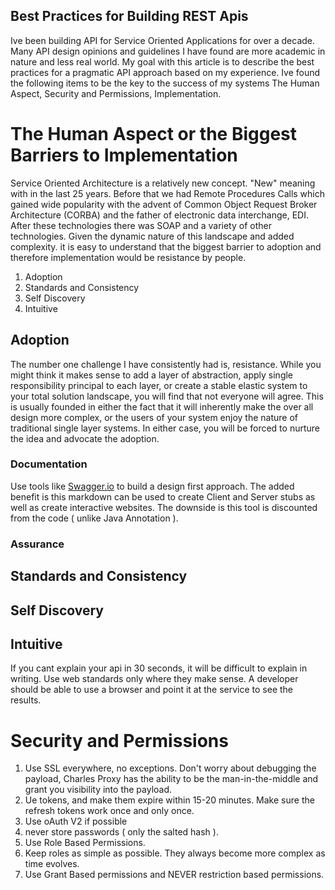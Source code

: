 
Best Practices for Building REST Apis
---

Ive been building API for Service Oriented Applications for over a decade. Many API design opinions and guidelines I have found are more academic in nature and less real world. My goal with this article is to describe the best practices for a pragmatic API approach based on my experience. Ive found the following items to be the key to the success of my systems The Human Aspect, Security and Permissions, Implementation.

# The Human Aspect or the Biggest Barriers to Implementation

Service Oriented Architecture is a relatively new concept. "New" meaning with in the last 25 years. Before that we had Remote Procedures Calls which gained wide popularity with the advent of Common Object Request Broker Architecture (CORBA) and the father of electronic data interchange, EDI. After these technologies there was SOAP and a variety of other technologies. Given the dynamic nature of this landscape and added complexity. it is easy to understand that the biggest barrier to adoption and therefore implementation would be resistance by people. 

1. Adoption
2. Standards and Consistency
3. Self Discovery
4. Intuitive

## Adoption

The number one challenge I have consistently had is, resistance. While you might think it makes sense to add a layer of abstraction, apply single responsibility principal to each layer, or create a stable elastic system to your total solution landscape, you will find that not everyone will agree. This is usually founded in either the fact that it will inherently make the over all design more complex, or the users of your system enjoy the nature of traditional single layer systems. In either case, you will be forced to nurture the idea and advocate the adoption.

### Documentation

Use tools like [Swagger.io](http://Swagger.io) to build a design first approach. The added benefit is this markdown can be used to create Client and Server stubs as well as create interactive websites. The downside is this tool is discounted from the code ( unlike Java Annotation ).

### Assurance

## Standards and Consistency

## Self Discovery

## Intuitive

If you cant explain your api in 30 seconds, it will be difficult to explain in writing. Use web standards only where they make sense. A developer should be able to use a browser and point it at the service to see the results. 

# Security and Permissions

1. Use SSL everywhere, no exceptions. Don't worry about debugging the payload, Charles Proxy has the ability to be the man-in-the-middle and grant you visibility into the payload. 
2. Ue tokens, and make them expire within 15-20 minutes. Make sure the refresh tokens work once and only once. 
3. Use oAuth V2 if possible
4. never store passwords ( only the salted hash ).
5. Use Role Based Permissions. 
6. Keep roles as simple as possible. They always become more complex as time evolves.
7. Use Grant Based permissions and NEVER restriction based permissions. 


